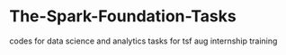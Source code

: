 # The-Spark-Foundation-Tasks
codes for data science and analytics tasks for tsf aug internship training
